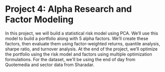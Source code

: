 # Project 4: Alpha Research and Factor Modeling

In this project, we will build a statistical risk model using PCA. We’ll use this model to build a portfolio along with 5 alpha factors. We’ll create these factors, then evaluate them using factor-weighted returns, quantile analysis, sharpe ratio, and turnover analysis. At the end of the project, we’ll optimize the portfolio using the risk model and factors using multiple optimization formulations. For the dataset, we'll be using the end of day from Quotemedia and sector data from Sharadar.

